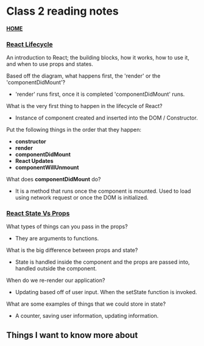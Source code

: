 # Class 2 reading notes

#### [HOME](https://cesarderio.github.io/reading-notes/)

### [React Lifecycle](https://medium.com/@joshuablankenshipnola/react-component-lifecycle-events-cb77e670a093)

An introduction to React; the building blocks, how it works, how to use it, and when to use props and states.

Based off the diagram, what happens first, the 'render' or the 'componentDidMount'?

* 'render' runs first, once it is completed 'componentDidMount' runs.

What is the very first thing to happen in the lifecycle of React?

* Instance of component created and inserted into the DOM / Constructor.

Put the following things in the order that they happen:

* **constructor**
* **render**
* **componentDidMount**
* **React Updates**
* **componentWillUnmount**

What does **componentDidMount** do?

* It is a method that runs once the component is mounted. Used to load using network request or once the DOM is initialized.

### [React State Vs Props](https://www.youtube.com/watch?v=IYvD9oBCuJI&ab_channel=WebDevSimplified)

What types of things can you pass in the props?

* They are arguments to functions.

What is the big difference between props and state?

* State is handled inside the component and the props are passed into, handled outside the component.

When do we re-render our application?

* Updating based off of user input. When the setState function is invoked.

What are some examples of things that we could store in state?

* A counter, saving user information, updating information.

## Things I want to know more about
